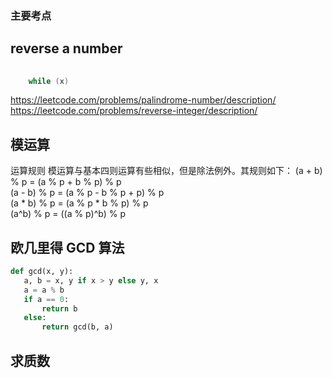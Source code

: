 ### 主要考点 ###
## reverse a number ##
```cpp
    
    while (x)
```
https://leetcode.com/problems/palindrome-number/description/  
https://leetcode.com/problems/reverse-integer/description/

## 模运算 ##
运算规则
模运算与基本四则运算有些相似，但是除法例外。其规则如下：
(a + b) % p = (a % p + b % p) % p    
(a - b) % p = (a % p - b % p + p) % p    
(a * b) % p = (a % p * b % p) % p    
(a^b) % p = ((a % p)^b) % p  

## 欧几里得 GCD 算法 ##

```python
def gcd(x, y):
   a, b = x, y if x > y else y, x
   a = a % b
   if a == 0:
       return b
   else:
       return gcd(b, a)
```

## 求质数 ##
